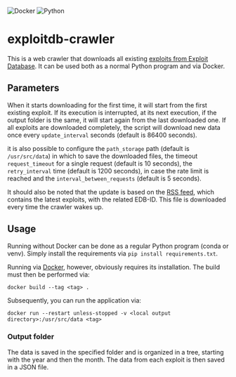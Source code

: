 ![Docker](https://img.shields.io/badge/Docker-2CA5E0?style=for-the-badge&logo=docker&logoColor=white)
![Python](https://img.shields.io/badge/Python-3776AB?style=for-the-badge&logo=python&logoColor=white)

# exploitdb-crawler

This is a web crawler that downloads all existing [exploits from Exploit Database](https://www.exploit-db.com/). It can
be used both as a normal Python program and via Docker.

## Parameters

When it starts downloading for the first time, it will start from the first existing exploit. If its execution is
interrupted, at its next execution, if the output folder is the same, it will start again from the last downloaded one.
If all exploits are downloaded completely, the script will download new data once every `update_interval`
seconds (default is 86400 seconds).

it is also possible to configure the `path_storage` path (default is `/usr/src/data`) in which to save the downloaded
files, the timeout `request_timeout` for a single request (default is 10 seconds), the `retry_interval` time (default is
1200 seconds), in case the rate limit is reached and the `interval_between_requests` (default is 5 seconds).

It should also be noted that the update is based on the [RSS feed](https://www.exploit-db.com/rss.xml), which contains
the latest exploits, with the related EDB-ID. This file is downloaded every time the crawler wakes up.

## Usage

Running without Docker can be done as a regular Python program (conda or venv). Simply install the requirements via `pip
install requirements.txt`.

Running via [Docker](https://www.docker.com/), however, obviously requires its installation. The build must then be
performed via:

```
docker build --tag <tag> .
```

Subsequently, you can run the application via:

```
docker run --restart unless-stopped -v <local output directory>:/usr/src/data <tag>
```

### Output folder

The data is saved in the specified folder and is organized in a tree, starting with the year and then the month. The
data from each exploit is then saved in a JSON file.